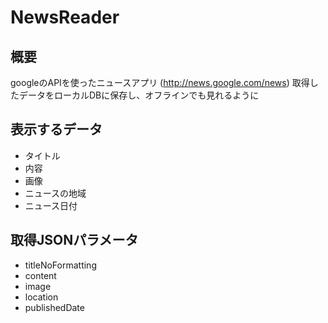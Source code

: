 # NewsReader

## 概要
googleのAPIを使ったニュースアプリ
(http://news.google.com/news)
取得したデータをローカルDBに保存し、オフラインでも見れるように

## 表示するデータ
* タイトル
* 内容
* 画像
* ニュースの地域
* ニュース日付

## 取得JSONパラメータ
* titleNoFormatting
* content
* image
* location
* publishedDate
